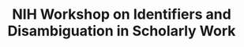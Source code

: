 ---
dateStart: 2010-03-18
dateEnd: 2010-03-19
title: "NIH Workshop on Identifiers and Disambiguation in Scholarly Work"
venue: "University of Florida"
organizer: "Katy Börner"
credit:
city: Gainesville
state: FL
country: USA
pdfLink: 20100318-identifiers-disambiation-workshop.pdf
venueImages:
---